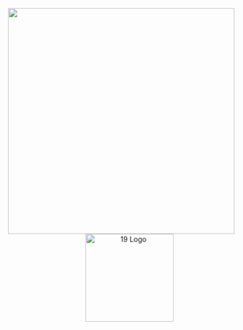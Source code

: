 
<p align="center">
    <img src="https://leetcard.jacoblin.cool/sdemey00?ext=contest" width="450" style="margin-left: 50px;"/>
  &nbsp;&nbsp;&nbsp;&nbsp;&nbsp;&nbsp;&nbsp;&nbsp;&nbsp;&nbsp;&nbsp;&nbsp;&nbsp;&nbsp;&nbsp;&nbsp;&nbsp;&nbsp;&nbsp;&nbsp;
    <img src="https://land.campus19.be/wp-content/uploads/2024/08/cropped-Design-sans-titre-26.png" alt="19 Logo" width="175" />
</p>



